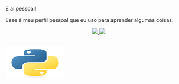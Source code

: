 E aí pessoal!

Esse é meu perfil pessoal que eu uso para aprender algumas coisas.

<div align="center">
  <a href="https://github.com/bukkaneer">
  <img height="180em" src="https://github-readme-stats.vercel.app/api?username=bukkaneer&show_icons=true&theme=dark&include_all_commits=true&count_private=true"/>
  <img height="180em" src="https://github-readme-stats.vercel.app/api/top-langs/?username=bukkaneer&layout=compact&langs_count=7&theme=dark"/>
</div>
  
##
  
 <img align="center" alt="Rafa-Python" height="90" width="160" src="https://raw.githubusercontent.com/devicons/devicon/master/icons/python/python-original.svg">
